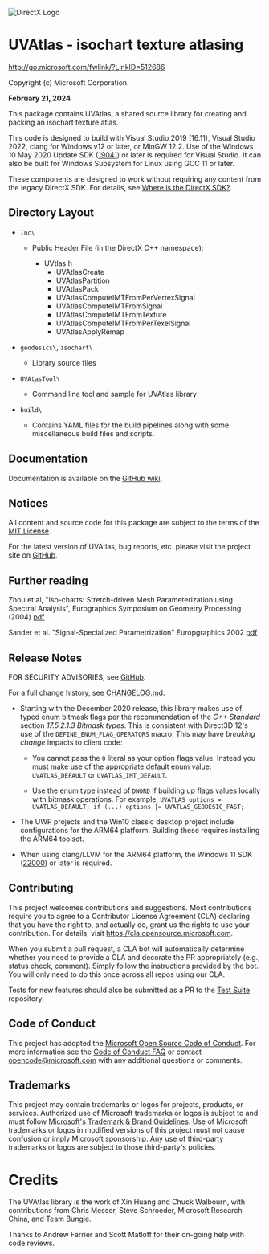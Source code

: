 ![DirectX Logo](https://raw.githubusercontent.com/wiki/Microsoft/UVAtlas/Dx_logo.GIF)

# UVAtlas - isochart texture atlasing

http://go.microsoft.com/fwlink/?LinkID=512686

Copyright (c) Microsoft Corporation.

**February 21, 2024**

This package contains UVAtlas, a shared source library for creating and packing an isochart texture atlas.

This code is designed to build with Visual Studio 2019 (16.11), Visual Studio 2022, clang for Windows v12 or later, or MinGW 12.2. Use of the Windows 10 May 2020 Update SDK ([19041](https://walbourn.github.io/windows-10-may-2020-update-sdk/)) or later is required for Visual Studio. It can also be built for Windows Subsystem for Linux using GCC 11 or later.

These components are designed to work without requiring any content from the legacy DirectX SDK. For details, see [Where is the DirectX SDK?](https://aka.ms/dxsdk).

## Directory Layout

* ``Inc\``

  + Public Header File (in the DirectX C++ namespace):

    * UVtlas.h
      - UVAtlasCreate
      - UVAtlasPartition
      - UVAtlasPack
      - UVAtlasComputeIMTFromPerVertexSignal
      - UVAtlasComputeIMTFromSignal
      - UVAtlasComputeIMTFromTexture
      - UVAtlasComputeIMTFromPerTexelSignal
      - UVAtlasApplyRemap

* ``geodesics\``, ``isochart\``

  + Library source files

* ``UVAtasTool\``

  + Command line tool and sample for UVAtlas library

* ``build\``

  + Contains YAML files for the build pipelines along with some miscellaneous build files and scripts.

## Documentation

Documentation is available on the [GitHub wiki](https://github.com/Microsoft/UVAtlas/wiki).

## Notices

All content and source code for this package are subject to the terms of the [MIT License](https://github.com/microsoft/UVAtlas/blob/main/LICENSE).

For the latest version of UVAtlas, bug reports, etc. please visit the project site on [GitHub](https://github.com/microsoft/UVAtlas).

## Further reading

Zhou et al, "Iso-charts: Stretch-driven Mesh Parameterization using Spectral Analysis",
Eurographics Symposium on Geometry Processing (2004) [pdf](
http://research.microsoft.com/en-us/um/people/johnsny/papers/isochart.pdf)

Sander et al. "Signal-Specialized Parametrization" Europgraphics 2002 [pdf](http://research.microsoft.com/en-us/um/people/johnsny/papers/ssp.pdf)

## Release Notes

FOR SECURITY ADVISORIES, see [GitHub](https://github.com/microsoft/UVAtlas/security/advisories).

For a full change history, see [CHANGELOG.md](https://github.com/microsoft/UVAtlas/blob/main/CHANGELOG.md).

* Starting with the December 2020 release, this library makes use of typed enum bitmask flags per the recommendation of the _C++ Standard_ section *17.5.2.1.3 Bitmask types*. This is consistent with Direct3D 12's use of the ``DEFINE_ENUM_FLAG_OPERATORS`` macro. This may have *breaking change* impacts to client code:

  * You cannot pass the ``0`` literal as your option flags value. Instead you must make use of the appropriate default enum value: ``UVATLAS_DEFAULT`` or ``UVATLAS_IMT_DEFAULT``.

  * Use the enum type instead of ``DWORD`` if building up flags values locally with bitmask operations. For example, ``UVATLAS options = UVATLAS_DEFAULT; if (...) options |= UVATLAS_GEODESIC_FAST;``

* The UWP projects and the Win10 classic desktop project include configurations for the ARM64 platform. Building these requires installing the ARM64 toolset.

* When using clang/LLVM for the ARM64 platform, the Windows 11 SDK ([22000](https://walbourn.github.io/windows-sdk-for-windows-11/)) or later is required.

## Contributing

This project welcomes contributions and suggestions. Most contributions require you to agree to a Contributor License Agreement (CLA) declaring that you have the right to, and actually do, grant us the rights to use your contribution. For details, visit https://cla.opensource.microsoft.com.

When you submit a pull request, a CLA bot will automatically determine whether you need to provide a CLA and decorate the PR appropriately (e.g., status check, comment). Simply follow the instructions provided by the bot. You will only need to do this once across all repos using our CLA.

Tests for new features should also be submitted as a PR to the [Test Suite](https://github.com/walbourn/uvatlastest/wiki) repository.

## Code of Conduct

This project has adopted the [Microsoft Open Source Code of Conduct](https://opensource.microsoft.com/codeofconduct/). For more information see the [Code of Conduct FAQ](https://opensource.microsoft.com/codeofconduct/faq/) or contact [opencode@microsoft.com](mailto:opencode@microsoft.com) with any additional questions or comments.

## Trademarks

This project may contain trademarks or logos for projects, products, or services. Authorized use of Microsoft trademarks or logos is subject to and must follow [Microsoft's Trademark & Brand Guidelines](https://www.microsoft.com/en-us/legal/intellectualproperty/trademarks/usage/general). Use of Microsoft trademarks or logos in modified versions of this project must not cause confusion or imply Microsoft sponsorship. Any use of third-party trademarks or logos are subject to those third-party's policies.

# Credits

The UVAtlas library is the work of Xin Huang and Chuck Walbourn, with contributions from Chris Messer, Steve Schroeder, Microsoft Research China, and Team Bungie.

Thanks to Andrew Farrier and Scott Matloff for their on-going help with code reviews.
